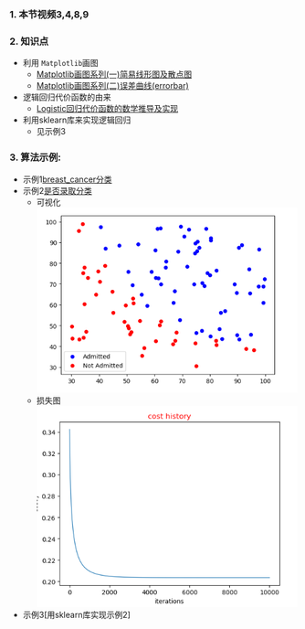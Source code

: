 ### 1. 本节视频3,4,8,9
### 2. 知识点
 - 利用 `Matplotlib`画图
    - [Matplotlib画图系列(一)简易线形图及散点图](https://blog.csdn.net/The_lastest/article/details/79828638)
    - [Matplotlib画图系列(二)误差曲线(errorbar) ](https://blog.csdn.net/The_lastest/article/details/79829046)
 - 逻辑回归代价函数的由来
    - [Logistic回归代价函数的数学推导及实现](https://blog.csdn.net/The_lastest/article/details/78761577)
 - 利用sklearn库来实现逻辑回归
    - 见示例3
### 3. 算法示例:
- 示例1[breast_cancer分类](LogisticRegression.py)<br>
- 示例2[是否录取分类](e2.py)
    - 可视化
    ![01](./data/01.png)
    - 损失图
    ![02](./data/02.png)
- 示例3[用sklearn库实现示例2]
